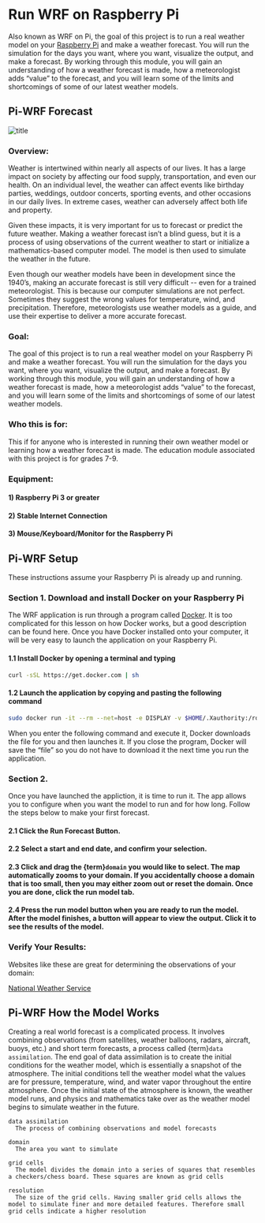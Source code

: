 # Run WRF on Raspberry Pi

Also known as WRF on Pi, the goal of this project is to run a real weather model on your [Raspberry Pi](https://www.raspberrypi.org "Raspberry Pi Homepage") and make a weather forecast. You will run the simulation for the days you want, where you want, visualize the output, and make a forecast. By working through this module, you will gain an understanding of how a weather forecast is made, how a meteorologist adds “value” to the forecast, and you will learn some of the limits and shortcomings of some of our latest weather models.
 
## Pi-WRF Forecast 

![title](piwrf_results.png)

### Overview:
Weather is intertwined within nearly all aspects of our lives. It has a large impact on society by affecting our food supply, transportation, and even our health. On an individual level, the weather can affect events like birthday parties, weddings, outdoor concerts, sporting events, and other occasions in our daily lives. In extreme cases, weather can adversely affect both life and property.

Given these impacts, it is very important for us to forecast or predict the future weather. Making a weather forecast isn’t a blind guess, but it is a process of using observations of the current weather to start or initialize a mathematics-based computer model. The model is then used to simulate the weather in the future.

Even though our weather models have been in development since the 1940’s, making an accurate forecast is still very difficult -- even for a trained meteorologist. This is because our computer simulations are not perfect. Sometimes they suggest the wrong values for temperature, wind, and precipitation. Therefore, meteorologists use weather models as a guide, and use their expertise to deliver a more accurate forecast.

### Goal:
The goal of this project is to run a real weather model on your Raspberry Pi and make a weather forecast. You will run the simulation for the days you want, where you want, visualize the output, and make a forecast. By working through this module, you will gain an understanding of how a weather forecast is made, how a meteorologist adds “value” to the forecast, and you will learn some of the limits and shortcomings of some of our latest weather models.

### Who this is for:
This if for anyone who is interested in running their own weather model or learning how a weather forecast is made. The education module associated with this project is for grades 7-9.

### Equipment:

#### 1) Raspberry Pi 3 or greater

#### 2) Stable Internet Connection

#### 3) Mouse/Keyboard/Monitor for the Raspberry Pi

## Pi-WRF Setup

These instructions assume your Raspberry Pi is already up and running.

### Section 1. Download and install Docker on your Raspberry Pi 

The WRF application is run through a program called [Docker](https://www.docker.com "Docker Homepage"). It is too complicated for this lesson on how Docker works, but a good description can be found here. Once you have Docker installed onto your computer, it will be very easy to launch the application on your Raspberry Pi.

#### 1.1 Install Docker by opening a terminal and typing

```bash
curl -sSL https://get.docker.com | sh
``` 

#### 1.2 Launch the application by copying and pasting the following command

```bash
sudo docker run -it --rm --net=host -e DISPLAY -v $HOME/.Xauthority:/root/.Xauthority ncar/pi-wrf
```
When you enter the following command and execute it, Docker downloads the file for you and then launches it. If you close the program, Docker will save the “file” so you do not have to download it the next time you run the application.


### Section 2.  

Once you have launched the appliction, it is time to run it. The app allows you to configure when you want the model to run and for how long. Follow the steps below to make your first forecast.

#### 2.1 Click the Run Forecast Button.

#### 2.2 Select a start and end date, and confirm your selection.

#### 2.3 Click and drag the {term}`domain` you would like to select. The map automatically zooms to your domain. If you accidentally choose a domain that is too small, then you may either zoom out or reset the domain. Once you are done, click the run model tab.

#### 2.4 Press the run model button when you are ready to run the model. After the model finishes, a button will appear to view the output. Click it to see the results of the model.

### Verify Your Results:

Websites like these are great for determining the observations of your domain: 

[National Weather Service](https://w2.weather.gov/climate/index.php?wfo=bou "National Weather Service Forecast Office: Denver-Boulder, CO")

## Pi-WRF How the Model Works 

Creating a real world forecast is a complicated process. It involves combining observations (from satellites, weather balloons, radars, aircraft, buoys, etc.) and short term forecasts, a process called {term}`data assimilation`. The end goal of data assimilation is to create the initial conditions for the weather model, which is essentially a snapshot of the atmosphere. The initial conditions tell the weather model what the values are for pressure, temperature, wind, and water vapor throughout the entire atmosphere. Once the initial state of the atmosphere is known, the weather model runs, and physics and mathematics take over as the weather model begins to simulate weather in the future. 

```{glossary}
data assimilation
  The process of combining observations and model forecasts 

domain
  The area you want to simulate

grid cells
  The model divides the domain into a series of squares that resembles a checkers/chess board. These squares are known as grid cells

resolution
  The size of the grid cells. Having smaller grid cells allows the model to simulate finer and more detailed features. Therefore small grid cells indicate a higher resolution 
```



